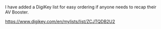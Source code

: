 I have added a DigiKey list for easy ordering if anyone needs to recap their AV Booster.

https://www.digikey.com/en/mylists/list/ZCJTQDB2U2
